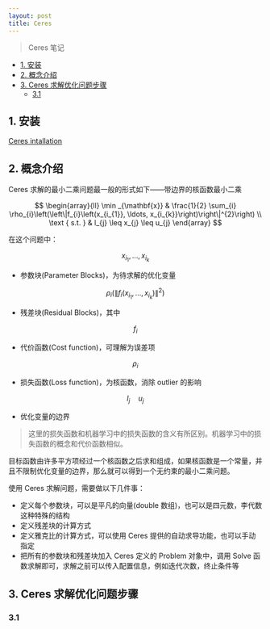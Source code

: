 ```yaml
---
layout: post
title: Ceres
---
```


> Ceres 笔记

- [1. 安装](#1-安装)
- [2. 概念介绍](#2-概念介绍)
- [3. Ceres 求解优化问题步骤](#3-ceres-求解优化问题步骤)
  - [3.1](#31)

## 1. 安装

[Ceres intallation](http://ceres-solver.org/installation.html)

## 2. 概念介绍

Ceres 求解的最小二乘问题最一般的形式如下——带边界的核函数最小二乘

$$
\begin{array}{ll}
\min _{\mathbf{x}} & \frac{1}{2} \sum_{i} \rho_{i}\left(\left\|f_{i}\left(x_{i_{1}}, \ldots, x_{i_{k}}\right)\right\|^{2}\right) \\
\text { s.t. } & l_{j} \leq x_{j} \leq u_{j}
\end{array}
$$

在这个问题中：

$$
x_{i_{1}}, \ldots, x_{i_{k}}
$$

- 参数块(Parameter Blocks)，为待求解的优化变量

$$
\rho_{i}\left(\left\|f_{i}\left(x_{i_{1}}, \ldots, x_{i_{k}}\right)\right\|^{2}\right)
$$

- 残差块(Residual Blocks)，其中

$$
f_i
$$

- 代价函数(Cost function)，可理解为误差项

$$
\rho_{i}
$$

- 损失函数(Loss function)，为核函数，消除 outlier 的影响

$$
l_{j} \quad u_{j}
$$

- 优化变量的边界

> 这里的损失函数和机器学习中的损失函数的含义有所区别。机器学习中的损失函数的概念和代价函数相似。

目标函数由许多平方项经过一个核函数之后求和组成，如果核函数是一个常量，并且不限制优化变量的边界，那么就可以得到一个无约束的最小二乘问题。

使用 Ceres 求解问题，需要做以下几件事：

- 定义每个参数块，可以是平凡的向量(double 数组)，也可以是四元数，李代数这种特殊的结构
- 定义残差块的计算方式
- 定义雅克比的计算方式，可以使用 Ceres 提供的自动求导功能，也可以手动指定
- 把所有的参数块和残差块加入 Ceres 定义的 Problem 对象中，调用 Solve 函数求解即可，求解之前可以传入配置信息，例如迭代次数，终止条件等

## 3. Ceres 求解优化问题步骤

### 3.1 
